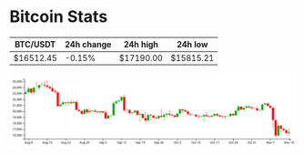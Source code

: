 # Bitcoin Stats

BTC/USDT|24h change|24h high|24h low|
|---|---|---|---|
|$16512.45|-0.15%|$17190.00|$15815.21|

<img src="./chart.svg">
